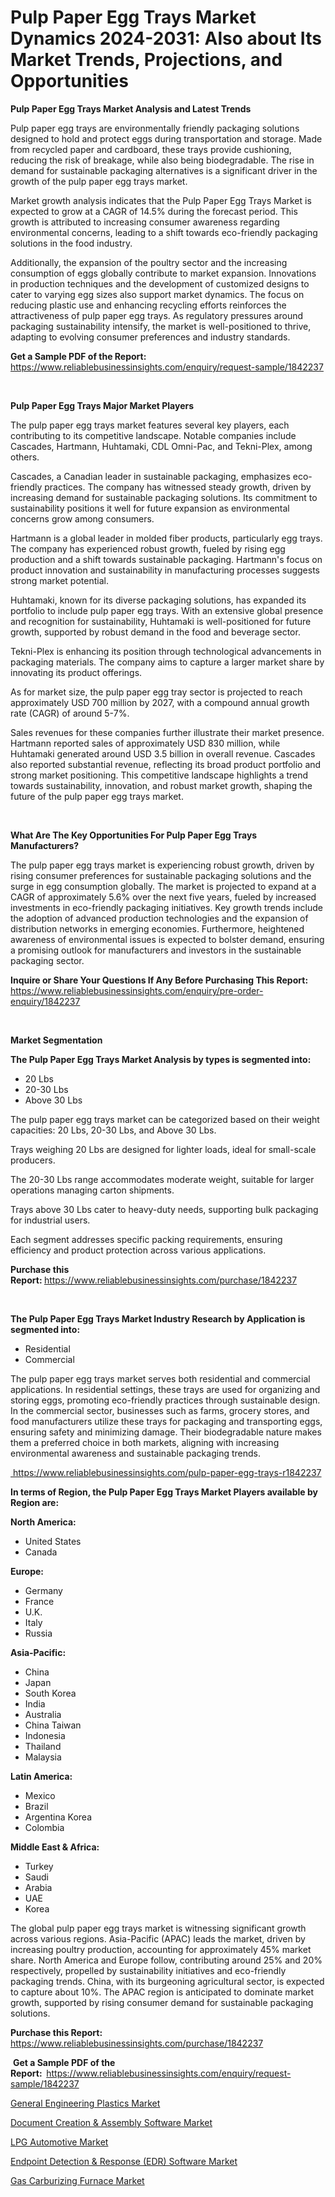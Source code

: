 <p><h1>Pulp Paper Egg Trays Market Dynamics 2024-2031: Also about Its Market Trends, Projections, and Opportunities</h1></p><p><strong>Pulp Paper Egg Trays Market Analysis and Latest Trends</strong></p>
<p><p>Pulp paper egg trays are environmentally friendly packaging solutions designed to hold and protect eggs during transportation and storage. Made from recycled paper and cardboard, these trays provide cushioning, reducing the risk of breakage, while also being biodegradable. The rise in demand for sustainable packaging alternatives is a significant driver in the growth of the pulp paper egg trays market.</p><p>Market growth analysis indicates that the Pulp Paper Egg Trays Market is expected to grow at a CAGR of 14.5% during the forecast period. This growth is attributed to increasing consumer awareness regarding environmental concerns, leading to a shift towards eco-friendly packaging solutions in the food industry. </p><p>Additionally, the expansion of the poultry sector and the increasing consumption of eggs globally contribute to market expansion. Innovations in production techniques and the development of customized designs to cater to varying egg sizes also support market dynamics. The focus on reducing plastic use and enhancing recycling efforts reinforces the attractiveness of pulp paper egg trays. As regulatory pressures around packaging sustainability intensify, the market is well-positioned to thrive, adapting to evolving consumer preferences and industry standards.</p></p>
<p><strong>Get a Sample PDF of the Report:&nbsp;</strong> <a href="https://www.reliablebusinessinsights.com/enquiry/request-sample/1842237?utm_campaign=84&utm_medium=2&utm_source=Github&utm_content=ia&utm_term=16102024&utm_id=pulp-paper-egg-trays">https://www.reliablebusinessinsights.com/enquiry/request-sample/1842237</a></p>
<p>&nbsp;</p>
<p><strong>Pulp Paper Egg Trays Major Market Players</strong></p>
<p><p>The pulp paper egg trays market features several key players, each contributing to its competitive landscape. Notable companies include Cascades, Hartmann, Huhtamaki, CDL Omni-Pac, and Tekni-Plex, among others. </p><p>Cascades, a Canadian leader in sustainable packaging, emphasizes eco-friendly practices. The company has witnessed steady growth, driven by increasing demand for sustainable packaging solutions. Its commitment to sustainability positions it well for future expansion as environmental concerns grow among consumers.</p><p>Hartmann is a global leader in molded fiber products, particularly egg trays. The company has experienced robust growth, fueled by rising egg production and a shift towards sustainable packaging. Hartmann's focus on product innovation and sustainability in manufacturing processes suggests strong market potential.</p><p>Huhtamaki, known for its diverse packaging solutions, has expanded its portfolio to include pulp paper egg trays. With an extensive global presence and recognition for sustainability, Huhtamaki is well-positioned for future growth, supported by robust demand in the food and beverage sector.</p><p>Tekni-Plex is enhancing its position through technological advancements in packaging materials. The company aims to capture a larger market share by innovating its product offerings. </p><p>As for market size, the pulp paper egg tray sector is projected to reach approximately USD 700 million by 2027, with a compound annual growth rate (CAGR) of around 5-7%. </p><p>Sales revenues for these companies further illustrate their market presence. Hartmann reported sales of approximately USD 830 million, while Huhtamaki generated around USD 3.5 billion in overall revenue. Cascades also reported substantial revenue, reflecting its broad product portfolio and strong market positioning. This competitive landscape highlights a trend towards sustainability, innovation, and robust market growth, shaping the future of the pulp paper egg trays market.</p></p>
<p>&nbsp;</p>
<p><strong>What Are The Key Opportunities For Pulp Paper Egg Trays Manufacturers?</strong></p>
<p><p>The pulp paper egg trays market is experiencing robust growth, driven by rising consumer preferences for sustainable packaging solutions and the surge in egg consumption globally. The market is projected to expand at a CAGR of approximately 5.6% over the next five years, fueled by increased investments in eco-friendly packaging initiatives. Key growth trends include the adoption of advanced production technologies and the expansion of distribution networks in emerging economies. Furthermore, heightened awareness of environmental issues is expected to bolster demand, ensuring a promising outlook for manufacturers and investors in the sustainable packaging sector.</p></p>
<p><strong>Inquire or Share Your Questions If Any Before Purchasing This Report:</strong> <a href="https://www.reliablebusinessinsights.com/enquiry/pre-order-enquiry/1842237?utm_campaign=84&utm_medium=2&utm_source=Github&utm_content=ia&utm_term=16102024&utm_id=pulp-paper-egg-trays">https://www.reliablebusinessinsights.com/enquiry/pre-order-enquiry/1842237</a></p>
<p>&nbsp;</p>
<p><strong>Market Segmentation</strong></p>
<p><strong>The Pulp Paper Egg Trays Market Analysis by types is segmented into:</strong></p>
<p><ul><li>20 Lbs</li><li>20-30 Lbs</li><li>Above 30 Lbs</li></ul></p>
<p><p>The pulp paper egg trays market can be categorized based on their weight capacities: 20 Lbs, 20-30 Lbs, and Above 30 Lbs. </p><p>Trays weighing 20 Lbs are designed for lighter loads, ideal for small-scale producers. </p><p>The 20-30 Lbs range accommodates moderate weight, suitable for larger operations managing carton shipments. </p><p>Trays above 30 Lbs cater to heavy-duty needs, supporting bulk packaging for industrial users. </p><p>Each segment addresses specific packing requirements, ensuring efficiency and product protection across various applications.</p></p>
<p><strong>Purchase this Report:&nbsp;</strong><a href="https://www.reliablebusinessinsights.com/purchase/1842237?utm_campaign=84&utm_medium=2&utm_source=Github&utm_content=ia&utm_term=16102024&utm_id=pulp-paper-egg-trays">https://www.reliablebusinessinsights.com/purchase/1842237</a></p>
<p>&nbsp;</p>
<p><strong>The Pulp Paper Egg Trays Market Industry Research by Application is segmented into:</strong></p>
<p><ul><li>Residential</li><li>Commercial</li></ul></p>
<p><p>The pulp paper egg trays market serves both residential and commercial applications. In residential settings, these trays are used for organizing and storing eggs, promoting eco-friendly practices through sustainable design. In the commercial sector, businesses such as farms, grocery stores, and food manufacturers utilize these trays for packaging and transporting eggs, ensuring safety and minimizing damage. Their biodegradable nature makes them a preferred choice in both markets, aligning with increasing environmental awareness and sustainable packaging trends.</p></p>
<p><a href="https://www.reliablebusinessinsights.com/pulp-paper-egg-trays-r1842237?utm_campaign=84&utm_medium=2&utm_source=Github&utm_content=ia&utm_term=16102024&utm_id=pulp-paper-egg-trays">&nbsp;https://www.reliablebusinessinsights.com/pulp-paper-egg-trays-r1842237</a></p>
<p><strong>In terms of Region, the Pulp Paper Egg Trays Market Players available by Region are:</strong></p>
<p>
    <p> <strong> North America: </strong>
        <ul>
            <li>United States</li>
            <li>Canada</li>
        </ul>
        </p> 
    <p> <strong> Europe: </strong>
        <ul>
            <li>Germany</li>
            <li>France</li>
            <li>U.K.</li>
            <li>Italy</li>
            <li>Russia</li>
        </ul>
        </p> 
    <p> <strong> Asia-Pacific: </strong>
        <ul>
            <li>China</li>
            <li>Japan</li>
            <li>South Korea</li>
            <li>India</li>
            <li>Australia</li>
            <li>China Taiwan</li>
            <li>Indonesia</li>
            <li>Thailand</li>
            <li>Malaysia</li>
        </ul>
        </p> 
    <p> <strong> Latin America: </strong>
        <ul>
            <li>Mexico</li>
            <li>Brazil</li>
            <li>Argentina Korea</li>
            <li>Colombia</li>
        </ul>
        </p> 
    <p> <strong> Middle East & Africa: </strong>
        <ul>
            <li>Turkey</li>
            <li>Saudi</li>
            <li>Arabia</li>
            <li>UAE</li>
            <li>Korea</li>
        </ul>
    </p>
    </p>
<p><p>The global pulp paper egg trays market is witnessing significant growth across various regions. Asia-Pacific (APAC) leads the market, driven by increasing poultry production, accounting for approximately 45% market share. North America and Europe follow, contributing around 25% and 20% respectively, propelled by sustainability initiatives and eco-friendly packaging trends. China, with its burgeoning agricultural sector, is expected to capture about 10%. The APAC region is anticipated to dominate market growth, supported by rising consumer demand for sustainable packaging solutions.</p></p>
<p><strong>Purchase this Report: </strong><a href="https://www.reliablebusinessinsights.com/purchase/1842237?utm_campaign=84&utm_medium=2&utm_source=Github&utm_content=ia&utm_term=16102024&utm_id=pulp-paper-egg-trays">https://www.reliablebusinessinsights.com/purchase/1842237</a></p>
<p>&nbsp;<strong>Get a Sample PDF of the Report:&nbsp;&nbsp;</strong><a href="https://www.reliablebusinessinsights.com/enquiry/request-sample/1842237?utm_campaign=84&utm_medium=2&utm_source=Github&utm_content=ia&utm_term=16102024&utm_id=pulp-paper-egg-trays">https://www.reliablebusinessinsights.com/enquiry/request-sample/1842237</a></p>
<p><strong></strong></p>
<p><p><a href="https://www.linkedin.com/pulse/booming-general-engineering-plastics-market-sector-analysis-growth-evlxe?utm_campaign=84&utm_medium=2&utm_source=Github&utm_content=ia&utm_term=16102024&utm_id=pulp-paper-egg-trays">General Engineering Plastics Market</a></p><p><a href="https://github.com/GRUBBSCHARLES/Market-Research-Report-List-1/blob/main/document-creation-assembly-software-market.md?utm_campaign=84&utm_medium=2&utm_source=Github&utm_content=ia&utm_term=16102024&utm_id=pulp-paper-egg-trays">Document Creation & Assembly Software Market</a></p><p><a href="https://www.linkedin.com/pulse/lpg-automotive-market-investigation-industry-evolution-forecast-nvwbe?utm_campaign=84&utm_medium=2&utm_source=Github&utm_content=ia&utm_term=16102024&utm_id=pulp-paper-egg-trays">LPG Automotive Market</a></p><p><a href="https://github.com/HaroldWalker405/Market-Research-Report-List-1/blob/main/endpoint-detection-response-edr-software-market.md?utm_campaign=84&utm_medium=2&utm_source=Github&utm_content=ia&utm_term=16102024&utm_id=pulp-paper-egg-trays">Endpoint Detection & Response (EDR) Software Market</a></p><p><a href="https://issuu.com/reportprime-2/docs/gas-carburizing-furnace-market-size_b77b2be9da091d?utm_campaign=84&utm_medium=2&utm_source=Github&utm_content=ia&utm_term=16102024&utm_id=pulp-paper-egg-trays">Gas Carburizing Furnace Market</a></p></p>